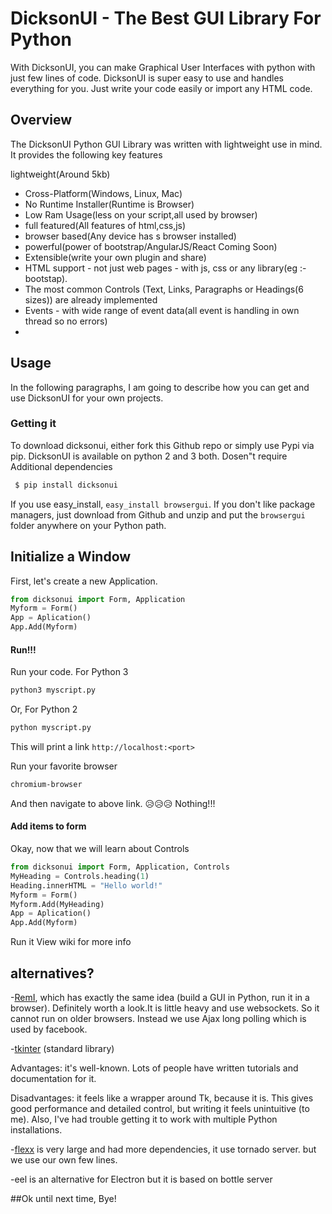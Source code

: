 # DicksonUI - The Best GUI Library For Python

With DicksonUI, you can make Graphical User Interfaces with python with just few lines of code. DicksonUI is super easy to use and handles everything for you. Just write your code easily
or import any HTML code.

## Overview
The DicksonUI Python GUI Library was written with lightweight use in mind. It provides the following key features

   lightweight(Around 5kb)
-   Cross-Platform(Windows, Linux, Mac)
-   No Runtime Installer(Runtime is Browser)
-   Low Ram Usage(less on your script,all used by browser)
-   full featured(All features of html,css,js)
-   browser based(Any device has s browser installed)
-   powerful(power of bootstrap/AngularJS/React Coming Soon)
-   Extensible(write your own plugin and share)
  - HTML support - not just web pages - with js, css or any library(eg :-bootstap).
  - The most common Controls  (Text, Links, Paragraphs or Headings(6 sizes)) are already implemented
  - Events - with wide range of event data(all event is handling in own thread so no errors)
-
## Usage

In the following paragraphs, I am going to describe how you can get and use DicksonUI for your own projects.

###  Getting it
To download dicksonui, either fork this Github repo or simply use Pypi via pip.
DicksonUI is available on python 2 and 3 both. Dosen"t require Additional dependencies
```sh
 $ pip install dicksonui
```
If you use easy_install,  `easy_install browsergui`.
If you don't like package managers, just download from Github and unzip   and put the  `browsergui`  folder anywhere on your Python path.

## Initialize a Window
First, let's create a new Application. 

```Python
from dicksonui import Form, Application
Myform = Form()
App = Aplication()
App.Add(Myform)
```

#### Run!!! 
Run your code.
For Python 3
```sh
python3 myscript.py
```
Or, For Python 2
```sh
python myscript.py
```
This will print a link
 `http://localhost:<port>`
 
Run your favorite browser
```sh
chromium-browser
```
And then navigate to above link.
😥😥😥 Nothing!!!
#### Add items to form 
Okay, now that we will learn about Controls

```Python
from dicksonui import Form, Application, Controls
MyHeading = Controls.heading(1)
Heading.innerHTML = "Hello world!"
Myform = Form()
Myform.Add(MyHeading)
App = Aplication()
App.Add(Myform)
```
Run it 
View wiki for more info

## alternatives?

-[RemI](https://github.com/dddomodossola/remi), which has exactly the same idea (build a GUI in Python, run it in a browser). Definitely worth a look.It is little heavy and use websockets. So it cannot run on older browsers. Instead we use Ajax long polling which is used by facebook.

-[tkinter](https://docs.python.org/3/library/tkinter.html#module-tkinter)  (standard library)

Advantages: it's well-known. Lots of people have written tutorials and documentation for it.

Disadvantages: it feels like a wrapper around Tk, because it is. This gives good performance and detailed control, but writing it feels unintuitive (to me). Also, I've had trouble getting it to work with multiple Python installations.

-[flexx](https://github.com/zoofIO/flexx) is very large and had more dependencies, it use tornado server. but we use our own few lines.

-eel is an alternative for Electron but it is based on bottle server

##Ok until next time, Bye! 
